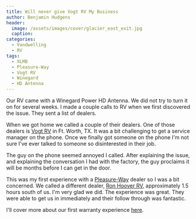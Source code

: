 ```yaml
---
title: Will never give Vogt RV My Business
author: Benjamin Hudgens
header:
  image: /assets/images/cover/glacier_east_exit.jpg
  caption:
categories:
  - Vandwelling
  - RV
tags:
  - XLMB
  - Pleasure-Way
  - Vogt RV
  - Winegard
  - HD Antenna
---
```


Our RV came with a Winegard Power HD Antenna.  We did not try to turn it on for several weeks. I made a couple calls to RV when we first discovered the issue.  They sent a list of dealers.

When we got home we called a couple of their dealers.  One of those dealers is [Vogt RV](http://www.vogtrv.com/) in Ft. Worth, TX.  It was a bit challenging to get a service manager on the phone.  Once we finally got someone on the phone I'm not sure I've ever talked to someone so disinterested in their job.  

The guy on the phone seemed annoyed I called.  After explaining the issue, and explaining the conversation I had with the factory, the guy proclaims it will be months before I can get in the door.  

This was my first experience with a [Pleasure-Way](http://pleasureway.com/plateau-xlmb/) dealer so I was a bit concerned.  We called a different dealer, [Ron Hoover RV](http://www.ronhooversanantonio.com/), approximately 1.5 hours south of us.  I'm very glad we did.  The experience was great.  They were able to get us in immediately and their follow through was fantastic.  

I'll cover more about our first warranty experience [here](http://chasingsixty.com/vandwelling/rv/Pleasure-Way-Warranty-Experience-1/).
